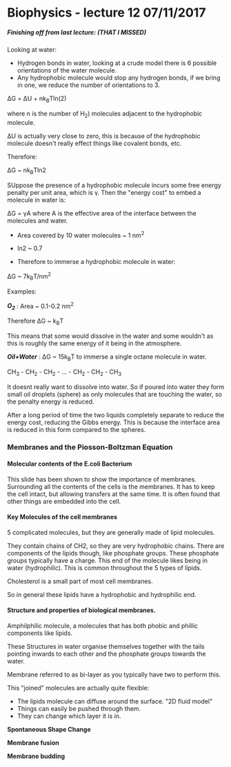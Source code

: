 # Biophysics - lecture 12 07/11/2017

##### Finishing off from last lecture: (THAT I MISSED)

Looking at water:

- Hydrogen bonds in water, looking at a crude model there is 6 possible orientations of the water molecule.
- Any hydrophobic molecule would stop any hydrogen bonds, if we bring in one, we reduce the number of orientations to 3.

&Delta;G = &Delta;U + nk<sub>B</sub>Tln(2)

where n is the number of H<sub>2</sub>) molecules adjacent to the hydrophobic molecule.

&Delta;U is actually very close to zero, this is because of the hydrophobic molecule doesn't really effect things like covalent bonds, etc.

Therefore:

&Delta;G ~ nk<sub>B</sub>Tln2

SUppose the presence of a hydrophobic molecule incurs some free energy penalty per unit area, which is &gamma;. Then the "energy cost" to embed a molecule in water is:

&Delta;G = &gamma;A where A is the effective area of the interface between the molecules and water.

- Area covered by 10 water molecules ~ 1 nm<sup>2</sup>
- ln2 ~ 0.7

- Therefore to immerse a hydrophobic molecule in water:

&Delta;G ~ 7k<sub>B</sub>T/nm<sup>2</sup>

Examples:

***O<sub>2</sub>***  : Area ~ 0.1-0.2 nm<sup>2</sup>

Therefore &Delta;G ~ k<sub>B</sub>T

This means that some would dissolve in the water and some wouldn't as this is roughly the same energy of it being in the atmosphere.

***Oil+Water*** : &Delta;G ~ 15k<sub>B</sub>T to immerse a single octane molecule in water.

CH<sub>3</sub> - CH<sub>2</sub> - CH<sub>2</sub> - ...  - CH<sub>2</sub> - CH<sub>2</sub> - CH<sub>3</sub>

It doesnt really want to dissolve into water. So if poured into water they form small oil droplets (sphere) as only molecules that are touching the water, so the penalty energy is reduced.

After a long period of time the two liquids completely separate to reduce the energy cost, reducing the Gibbs energy. This is because the interface area is reduced in this form compared to the spheres.

### Membranes and the Piosson-Boltzman Equation

#### Molecular contents of the E.coli Bacterium

This slide has been shown to show the importance of membranes. Surrounding all the contents of the cells is the membranes. It has to keep the cell intact, but allowing transfers at the same time. It is often found that other things are embedded into the cell.

#### Key Molecules of the cell membranes

5 complicated molecules, but they are generally made of lipid molecules.

They contain chains of CH2, so they are very hydrophobic chains. There are components of the lipids though, like phosphate groups. These phosphate groups typically have a charge. This end of the molecule likes being in water (hydrophilic). This is common throughout the 5 types of lipids.

Cholesterol is a small part of most cell membranes.

So in general these lipids have a hydrophobic and hydrophilic end.

#### Structure and properties of biological membranes.

Amphilphilic molecule, a molecules that has both phobic and phillic components like lipids.

These Structures in water organise themselves together with the tails pointing inwards to each other and the phosphate groups towards the water.

Membrane referred to as bi-layer as you typically have two to perform this.

This "joined" molecules are actually quite flexible:
  - The lipids molecule can diffuse around the surface. "2D fluid model"
  - Things can easily be pushed through them.
  - They can change which layer it is in.

**Spontaneous Shape Change**

**Membrane fusion**

**Membrane budding**
